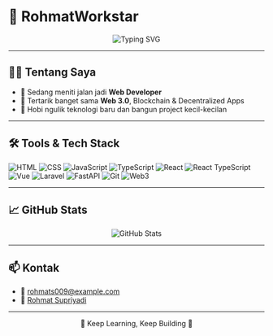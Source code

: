# 🌌 RohmatWorkstar

<p align="center">
  <img src="https://readme-typing-svg.herokuapp.com?font=Fira+Code&size=24&duration=3000&pause=1000&color=00FFC6&center=true&vCenter=true&width=450&lines=Hi%2C+I'm+RohmatWorkstar!;Web+3.0+Enthusiast;Future+Web+Developer;Always+Learning+New+Things" alt="Typing SVG" />
</p>

---

## 👨‍💻 Tentang Saya  
- 🌱 Sedang meniti jalan jadi **Web Developer**  
- 👀 Tertarik banget sama **Web 3.0**, Blockchain & Decentralized Apps  
- 🎨 Hobi ngulik teknologi baru dan bangun project kecil-kecilan  

---

## 🛠️ Tools & Tech Stack  
![HTML](https://img.shields.io/badge/HTML-E44D26?style=flat&logo=html5&logoColor=white)
![CSS](https://img.shields.io/badge/CSS-1572B6?style=flat&logo=css3)
![JavaScript](https://img.shields.io/badge/JavaScript-F7DF1E?style=flat&logo=javascript&logoColor=black)
![TypeScript](https://img.shields.io/badge/TypeScript-3178C6?style=flat&logo=typescript&logoColor=white)
![React](https://img.shields.io/badge/React-61DAFB?style=flat&logo=react)
![React TypeScript](https://img.shields.io/badge/React+TS-3178C6?style=flat&logo=react&logoColor=white)
![Vue](https://img.shields.io/badge/Vue-4FC08D?style=flat&logo=vue.js)
![Laravel](https://img.shields.io/badge/Laravel-FF2D20?style=flat&logo=laravel&logoColor=white)
![FastAPI](https://img.shields.io/badge/FastAPI-009688?style=flat&logo=fastapi&logoColor=white)
![Git](https://img.shields.io/badge/Git-F05032?style=flat&logo=git)
![Web3](https://img.shields.io/badge/Web3-23C1A8?style=flat&logo=ethereum)

---

## 📈 GitHub Stats  
<p align="center">
  <img src="https://github-readme-stats.vercel.app/api?username=RohmatWorkstar&show_icons=true&theme=tokyonight&hide_border=true" alt="GitHub Stats" />
</p>

---

## 📫 Kontak  
- 📧 [rohmats009@example.com](mailto:rohmats009@example.com)
- 💼 [Rohmat Supriyadi]([https://linkedin.com](https://www.linkedin.com/in/rohmat-supriyadi-848877124/))

---

<p align="center">🌙 Keep Learning, Keep Building 🌙</p>
